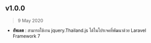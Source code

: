 ## v1.0.0
> 9 May 2020
- **อัพเดต** : สามารถใช้งาน jquery.Thailand.js ได้ในโปรเจคที่พัฒนาด้วย Laravel Framework 7